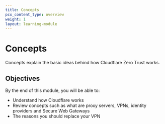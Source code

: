 ```yaml
---
title: Concepts
pcx_content_type: overview
weight: 1
layout: learning-module
---
```


# Concepts

Concepts explain the basic ideas behind how Cloudflare Zero Trust works.

## Objectives

By the end of this module, you will be able to:

- Understand how Cloudflare works
- Review concepts such as what are proxy servers, VPNs, identity providers and Secure Web Gateways
- The reasons you should replace your VPN